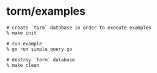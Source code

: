 # torm/examples

```
# create `torm` database in order to execute examples
% make init
```

```
# run example
% go run simple_query.go
```

```
# destroy `torm` database
% make clean
```
